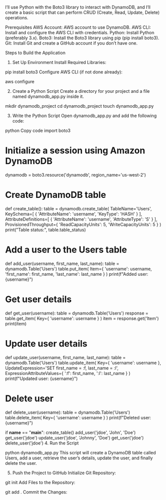 I’ll use Python with the Boto3 library to interact with DynamoDB, and I’ll create a basic script that can perform CRUD (Create, Read, Update, Delete) operations.

Prerequisites
AWS Account: AWS account to use DynamoDB.
AWS CLI: Install and configure the AWS CLI with credentials.
Python: Install Python (preferably 3.x).
Boto3: Install the Boto3 library using pip (pip install boto3).
Git: Install Git and create a GitHub account if you don’t have one.

Steps to Build the Application
1. Set Up Environment
Install Required Libraries:


pip install boto3
Configure AWS CLI (if not done already):

aws configure

2. Create a Python Script
Create a directory for your project and a file named dynamodb_app.py inside it.

mkdir dynamodb_project
cd dynamodb_project
touch dynamodb_app.py

3. Write the Python Script
Open dynamodb_app.py and add the following code:

python
Copy code
import boto3

# Initialize a session using Amazon DynamoDB
dynamodb = boto3.resource('dynamodb', region_name='us-west-2')

# Create DynamoDB table
def create_table():
    table = dynamodb.create_table(
        TableName='Users',
        KeySchema=[
            {
                'AttributeName': 'username',
                'KeyType': 'HASH'
            }
        ],
        AttributeDefinitions=[
            {
                'AttributeName': 'username',
                'AttributeType': 'S'
            }
        ],
        ProvisionedThroughput={
            'ReadCapacityUnits': 5,
            'WriteCapacityUnits': 5
        }
    )
    print("Table status:", table.table_status)

# Add a user to the Users table
def add_user(username, first_name, last_name):
    table = dynamodb.Table('Users')
    table.put_item(
        Item={
            'username': username,
            'first_name': first_name,
            'last_name': last_name
        }
    )
    print(f"Added user: {username}")

# Get user details
def get_user(username):
    table = dynamodb.Table('Users')
    response = table.get_item(
        Key={
            'username': username
        }
    )
    item = response.get('Item')
    print(item)

# Update user details
def update_user(username, first_name, last_name):
    table = dynamodb.Table('Users')
    table.update_item(
        Key={
            'username': username
        },
        UpdateExpression='SET first_name = :f, last_name = :l',
        ExpressionAttributeValues={
            ':f': first_name,
            ':l': last_name
        }
    )
    print(f"Updated user: {username}")

# Delete user
def delete_user(username):
    table = dynamodb.Table('Users')
    table.delete_item(
        Key={
            'username': username
        }
    )
    print(f"Deleted user: {username}")

if __name__ == "__main__":
    create_table()
    add_user('jdoe', 'John', 'Doe')
    get_user('jdoe')
    update_user('jdoe', 'Johnny', 'Doe')
    get_user('jdoe')
    delete_user('jdoe')
4. Run the Script

python dynamodb_app.py
This script will create a DynamoDB table called Users, add a user, retrieve the user’s details, update the user, and finally delete the user.

5. Push the Project to GitHub
Initialize Git Repository:

git init
Add Files to the Repository:


git add .
Commit the Changes:
